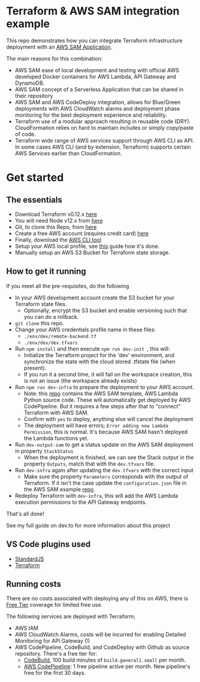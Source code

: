 # Terraform & AWS SAM integration example

This repo demonstrates how you can integrate Terraform infrastructure deployment with an [AWS SAM Application](https://github.com/anilgs/aws-sam-node-example/). 

The main reasons for this combination:

- AWS SAM ease of local development and testing with official AWS developed Docker containers for AWS Lambda, API Gateway and DynamoDB.
- AWS SAM concept of a Serverless Application that can be shared in their repository
- AWS SAM and AWS CodeDeploy integration, allows for Blue/Green deployments with AWS CloudWatch alarms and deployment phase monitoring for the best deployment experience and reliability.
- Terraform use of a modular approach resulting in reusable code (DRY). CloudFormation relies on hard to maintain includes or simply copy/paste of code.
- Terraform wide range of AWS services support through AWS CLI as API. In some cases AWS CLI (and by extension, Terraform) supports certain AWS Services earlier than CloudFormation.

# Get started

## The essentials

- Download Terraform v0.12.x [here](https://www.terraform.io/downloads.html)
- You will need Node v12.x from [here](https://nodejs.org/en/download/)
- Git, to clone this Repo, from [here](https://git-scm.com/downloads)
- Create a free AWS account (requires credit card) [here](https://aws.amazon.com/)
- Finally, download the [AWS CLI tool](https://aws.amazon.com/cli/) 
- Setup your AWS local profile, see [this](https://docs.aws.amazon.com/cli/latest/userguide/cli-configure-profiles.html) guide how it's done.
- Manually setup an AWS S3 Bucket for Terraform state storage.

## How to get it running

If you meet all the pre-requisites, do the following

- In your AWS development account create the S3 bucket for your Terraform state files.
  - Optionally, encrypt the S3 bucket and enable versioning such that you can do a rollback.
- ``git clone`` this repo.
- Change your AWS credentials profile name in these files: 
  - ``./env/dev/remote-backend.tf``
  - ``./env/dev/dev.tfvars``
- Run ``npm install`` and then execute ``npm run dev-init ``, this will:
  - Initialize the Terraform project for the 'dev' environment, and synchronize the state with the cloud stored .tfstate file (when present).
  - If you run it a second time, it will fail on the workspace creation, this is not an issue (the workspace already exists)
- Run ``npm run dev-infra`` to prepare the deployment to your AWS account.
  - Note: this [repo](https://github.com/anilgs/aws-sam-node-example/) contains the AWS SAM template, AWS Lambda Python source code. These will automatically get deployed by AWS CodePipeline. But it requires a few steps after that to "connect" Terraform with AWS SAM.
  - Confirm with ``yes`` to deploy, anything else will cancel the deployment
  - The deployment will have errors; ``Error adding new Lambda Permission``, this is normal. It's because AWS SAM hasn't deployed the Lambda functions yet.
- Run `dev-output-sam` to get a status update on the AWS SAM deployment in property ``StackStatus``
  - When the deployment is finished, we can see the Stack output in the property ``Outputs``, match that with the ``dev.tfvars`` file.
- Run ``dev-infra`` again after updating the ``dev.tfvars`` with the correct input
  - Make sure the property ``Parameters`` corresponds with the output of Terraform. If it isn't the case update the ``configuration.json`` file in the AWS SAM example [repo](https://github.com/rpstreef/aws-sam-node-example/).
- Redeploy Terraform with ``dev-infra``, this will add the AWS Lambda execution permissions to the API Gateway endpoints.

That's all done!

See my full guide on dev.to for more information about this project

## VS Code plugins used

- [StandardJS](https://marketplace.visualstudio.com/items?itemName=chenxsan.vscode-standardjs)
- [Terraform](https://marketplace.visualstudio.com/items?itemName=mauve.terraform)


## Running costs

There are no costs associated with deploying any of this on AWS, there is [Free Tier](https://aws.amazon.com/free) coverage for limited free use.

The following services are deployed with Terraform;
- AWS IAM
- AWS CloudWatch Alarms, costs will be incurred for enabling Detailed Monitoring for API Gateway (!)
- AWS CodePipeline, CodeBuild, and CodeDeploy with Github as source repository. There's a free tier for:
  - [CodeBuild](https://aws.amazon.com/codebuild/pricing/), 100 build minutes of ```build.general1.small``` per month.
  - [AWS CodePipeline](https://aws.amazon.com/codepipeline/pricing/): 1 free pipeline active per month. New pipeline's free for the first 30 days.